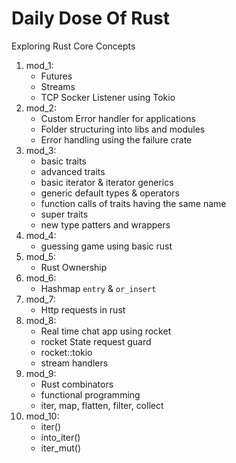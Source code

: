 # Daily Dose Of Rust

Exploring Rust Core Concepts

1. mod_1: 
	- Futures
	- Streams
	- TCP Socker Listener using Tokio
2. mod_2: 
	- Custom Error handler for applications
	- Folder structuring into libs and modules
	- Error handling using the failure crate
3. mod_3:
	- basic traits
	- advanced traits
	- basic iterator & iterator generics
	- generic default types & operators
	- function calls of traits having the same name
	- super traits
	- new type patters and wrappers
4. mod_4:
	- guessing game using basic rust
5. mod_5:
	- Rust Ownership
6. mod_6:
	- Hashmap `entry` & `or_insert`
7. mod_7:
	- Http requests in rust
8. mod_8:
	- Real time chat app using rocket
	- rocket State request guard
	- rocket::tokio
	- stream handlers
9. mod_9:
	- Rust combinators
	- functional programming
	- iter, map, flatten, filter, collect 
10. mod_10:
    - iter()
    - into_iter()
    - iter_mut()
